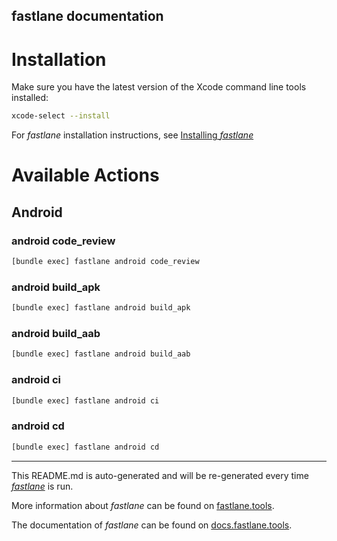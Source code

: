 fastlane documentation
----

# Installation

Make sure you have the latest version of the Xcode command line tools installed:

```sh
xcode-select --install
```

For _fastlane_ installation instructions, see [Installing _fastlane_](https://docs.fastlane.tools/#installing-fastlane)

# Available Actions

## Android

### android code_review

```sh
[bundle exec] fastlane android code_review
```



### android build_apk

```sh
[bundle exec] fastlane android build_apk
```



### android build_aab

```sh
[bundle exec] fastlane android build_aab
```



### android ci

```sh
[bundle exec] fastlane android ci
```



### android cd

```sh
[bundle exec] fastlane android cd
```



----

This README.md is auto-generated and will be re-generated every time [_fastlane_](https://fastlane.tools) is run.

More information about _fastlane_ can be found on [fastlane.tools](https://fastlane.tools).

The documentation of _fastlane_ can be found on [docs.fastlane.tools](https://docs.fastlane.tools).
